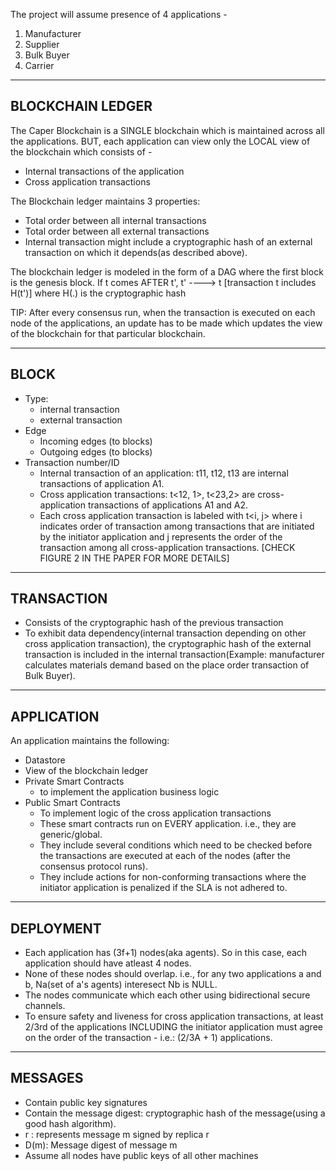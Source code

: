 The project will assume presence of 4 applications -
1. Manufacturer
2. Supplier
3. Bulk Buyer
4. Carrier
---------------------------------------------------------------------------------------------------------------------
BLOCKCHAIN LEDGER
---------------------------------------------------------------------------------------------------------------------
The Caper Blockchain is a SINGLE blockchain which is maintained across all the applications. BUT, each application
can view only the LOCAL view of the blockchain which consists of -
- Internal transactions of the application
- Cross application transactions

The Blockchain ledger maintains 3 properties:
- Total order between all internal transactions
- Total order between all external transactions
- Internal transaction might include a cryptographic hash of an external transaction on which it depends(as described above).

The blockchain ledger is modeled in the form of a DAG where the first block is the genesis block.
If t comes AFTER t', t' ----> t [transaction t includes H(t')] where H(.) is the cryptographic hash

TIP: After every consensus run, when the transaction is executed on each node of the applications, an update has to be
made which updates the view of the blockchain for that particular blockchain.

---------------------------------------------------------------------------------------------------------------------
BLOCK
---------------------------------------------------------------------------------------------------------------------
- Type:
	- internal transaction
	- external transaction
- Edge
	- Incoming edges (to blocks)
	- Outgoing edges (to blocks)
- Transaction number/ID
	- Internal transaction of an application: t11, t12, t13 are internal transactions of application A1. 
	- Cross application transactions: t<12, 1>, t<23,2> are cross-application transactions of applications A1 and A2. 
	- Each cross application transaction is labeled with t<i, j> where i indicates order of transaction among transactions
	  that are initiated by the initiator application and j represents the order of the transaction among all
	  cross-application transactions. [CHECK FIGURE 2 IN THE PAPER FOR MORE DETAILS]

---------------------------------------------------------------------------------------------------------------------
TRANSACTION
---------------------------------------------------------------------------------------------------------------------
- Consists of the cryptographic hash of the previous transaction
- To exhibit data dependency(internal transaction depending on other cross application transaction), the
  cryptographic hash of the external transaction is included in the internal transaction(Example: manufacturer calculates
  materials demand based on the place order transaction of Bulk Buyer).

---------------------------------------------------------------------------------------------------------------------
APPLICATION
---------------------------------------------------------------------------------------------------------------------
An application maintains the following:
- Datastore
- View of the blockchain ledger
- Private Smart Contracts
	- to implement the application business logic
- Public Smart Contracts
	- To implement logic of the cross application transactions
	- These smart contracts run on EVERY application. i.e., they are generic/global.
	- They include several conditions which need to be checked before the transactions are executed at each of the nodes
	(after the consensus protocol runs).
	- They include actions for non-conforming transactions where the initiator application is penalized if the SLA
	is not adhered to.

---------------------------------------------------------------------------------------------------------------------
DEPLOYMENT
---------------------------------------------------------------------------------------------------------------------
- Each application has (3f+1) nodes(aka agents). So in this case, each application should have atleast 4 nodes.
- None of these nodes should overlap. i.e., for any two applications a and b, Na(set of a's agents) interesect Nb is NULL.
- The nodes communicate which each other using bidirectional secure channels.
- To ensure safety and liveness for cross application transactions, at least 2/3rd of the applications INCLUDING the
initiator application must agree on the order of the transaction - i.e.: (2/3A + 1) applications.

---------------------------------------------------------------------------------------------------------------------
MESSAGES
---------------------------------------------------------------------------------------------------------------------
- Contain public key signatures
- Contain the message digest: cryptographic hash of the message(using a good hash algorithm).
- <m>r : represents message m signed by replica r
- D(m): Message digest of message m
- Assume all nodes have public keys of all other machines

